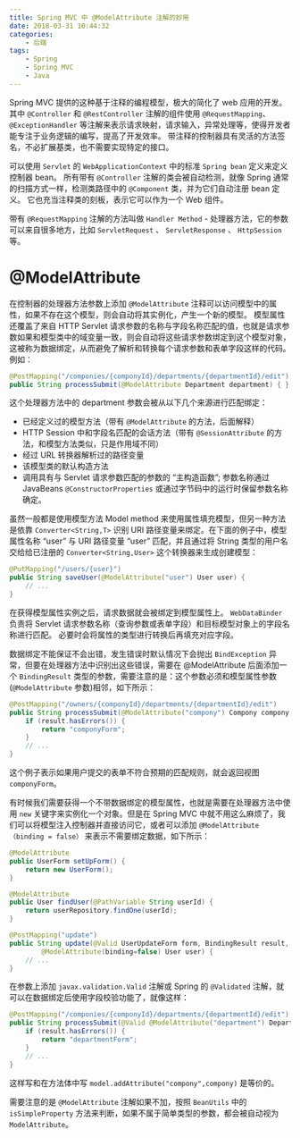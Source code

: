 ```yaml
---
title: Spring MVC 中 @ModelAttribute 注解的妙用
date: 2018-03-31 10:44:32
categories:
    - 后端
tags:
    - Spring
    - Spring MVC
    - Java
---
```


Spring MVC 提供的这种基于注释的编程模型，极大的简化了 web 应用的开发。其中 `@Controller` 和 `@RestController` 注解的组件使用 `@RequestMapping`、 `@ExceptionHandler` 等注解来表示请求映射，请求输入，异常处理等，使得开发者能专注于业务逻辑的编写，提高了开发效率。 带注释的控制器具有灵活的方法签名，不必扩展基类，也不需要实现特定的接口。
<!-- more -->

可以使用 `Servlet` 的 `WebApplicationContext` 中的标准 `Spring bean` 定义来定义控制器 bean。 所有带有 `@Controller` 注解的类会被自动检测，就像 Spring 通常的扫描方式一样，检测类路径中的 `@Component` 类，并为它们自动注册 bean 定义。 它也充当注释类的刻板，表示它可以作为一个 Web 组件。

带有 `@RequestMapping` 注解的方法叫做 `Handler Method` - 处理器方法，它的参数可以来自很多地方，比如 `ServletRequest` 、 `ServletResponse` 、 `HttpSession` 等。




# @ModelAttribute


在控制器的处理器方法参数上添加 `@ModelAttribute` 注释可以访问模型中的属性，如果不存在这个模型，则会自动将其实例化，产生一个新的模型。 模型属性还覆盖了来自 HTTP Servlet 请求参数的名称与字段名称匹配的值，也就是请求参数如果和模型类中的域变量一致，则会自动将这些请求参数绑定到这个模型对象，这被称为数据绑定，从而避免了解析和转换每个请求参数和表单字段这样的代码。 例如：

```java
@PostMapping("/componies/{componyId}/departments/{departmentId}/edit")
public String processSubmit(@ModelAttribute Department department) { }
```

这个处理器方法中的 department 参数会被从以下几个来源进行匹配绑定：

- 已经定义过的模型方法（带有 `@ModelAttribute` 的方法，后面解释）
- HTTP Session 中和字段名匹配的会话方法（带有 `@SessionAttribute` 的方法，和模型方法类似，只是作用域不同）
- 经过 URL 转换器解析过的路径变量
- 该模型类的默认构造方法
- 调用具有与 Servlet 请求参数匹配的参数的 “主构造函数”; 参数名称通过 JavaBeans `@ConstructorProperties` 或通过字节码中的运行时保留参数名称确定。

虽然一般都是使用模型方法 Model method 来使用属性填充模型，但另一种方法是依靠 `Converter<String,T>` 识别 URI 路径变量来绑定。在下面的例子中，模型属性名称 “user” 与 URI 路径变量 “user” 匹配，并且通过将 String 类型的用户名交给给已注册的 `Converter<String,User>` 这个转换器来生成创建模型：

```java
@PutMapping("/users/{user}")
public String saveUser(@ModelAttribute("user") User user) {
    // ...
}
```
在获得模型属性实例之后，请求数据就会被绑定到模型属性上。 `WebDataBinder` 负责将 Servlet 请求参数名称（查询参数或表单字段）和目标模型对象上的字段名称进行匹配。 必要时会将属性的类型进行转换后再填充对应字段。

数据绑定不能保证不会出错，发生错误时默认情况下会抛出 `BindException` 异常，但要在处理器方法中识别出这些错误，需要在 @ModelAttribute 后面添加一个 `BindingResult` 类型的参数，需要注意的是：这个参数必须和模型属性参数 (`@ModelAttribute` 参数)相邻，如下所示：

```java
@PostMapping("/owners/{componyId}/departments/{departmentId}/edit")
public String processSubmit(@ModelAttribute("compony") Compony compony, BindingResult result) {
    if (result.hasErrors()) {
        return "componyForm";
    }
    // ...
}
```

这个例子表示如果用户提交的表单不符合预期的匹配规则，就会返回视图 `componyForm`。

有时候我们需要获得一个不带数据绑定的模型属性，也就是需要在处理器方法中使用 `new` 关键字来实例化一个对象。但是在 Spring MVC 中就不用这么麻烦了，我们可以将模型注入控制器并直接访问它，或者可以添加 `@ModelAttribute（binding = false）` 来表示不需要绑定数据，如下所示：

```java
@ModelAttribute
public UserForm setUpForm() {
    return new UserForm();
}

@ModelAttribute
public User findUser(@PathVariable String userId) {
    return userRepository.findOne(userId);
}

@PostMapping("update")
public String update(@Valid UserUpdateForm form, BindingResult result,
        @ModelAttribute(binding=false) User user) {
    // ...
}
```
在参数上添加 `javax.validation.Valid` 注解或 Spring 的 `@Validated` 注解，就可以在数据绑定后使用字段校验功能了，就像这样：

```java
@PostMapping("/componies/{componyId}/departments/{departmentId}/edit")
public String processSubmit(@Valid @ModelAttribute("department") Department department, BindingResult result) {
    if (result.hasErrors()) {
        return "departmentForm";
    }
    // ...
}
```
这样写和在方法体中写 `model.addAttribute("compony",compony)` 是等价的。

需要注意的是 `@ModelAttribute` 注解如果不加，按照 `BeanUtils` 中的 `isSimpleProperty` 方法来判断，如果不属于简单类型的参数，都会被自动视为 `ModelAttribute`。
